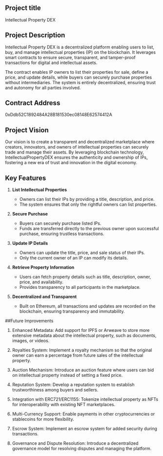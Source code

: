 ## Project title 

Intellectual Property DEX

## Project Description

Intellectual Property DEX is a decentralized platform enabling users to list, buy, and manage intellectual properties (IP) on the blockchain. It leverages smart contracts to ensure secure, transparent, and tamper-proof transactions for digital and intellectual assets.

The contract enables IP owners to list their properties for sale, define a price, and update details, while buyers can securely purchase properties without intermediaries. The system is entirely decentralized, ensuring trust and autonomy for all parties involved.

## Contract Address

0xDdb52C1892484A28B181530ec08148E62574412A

## Project Vision

Our vision is to create a transparent and decentralized marketplace where creators, innovators, and owners of intellectual properties can securely trade and manage their assets. By leveraging blockchain technology, IntellectualPropertyDEX ensures the authenticity and ownership of IPs, fostering a new era of trust and innovation in the digital economy.

## Key Features

1. **List Intellectual Properties**

   - Owners can list their IPs by providing a title, description, and price.
   - The system ensures that only the rightful owners can list properties.

2. **Secure Purchase**

   - Buyers can securely purchase listed IPs.
   - Funds are transferred directly to the previous owner upon successful purchase, ensuring trustless transactions.

3. **Update IP Details**

   - Owners can update the title, price, and sale status of their IPs.
   - Only the current owner of an IP can modify its details.

4. **Retrieve Property Information**

   - Users can fetch property details such as title, description, owner, price, and availability.
   - Provides transparency to all participants in the marketplace.

5. **Decentralized and Transparent**

   - Built on Ethereum, all transactions and updates are recorded on the blockchain, ensuring transparency and immutability.


##Future Improvements

1. Enhanced Metadata:
Add support for IPFS or Arweave to store more extensive metadata about the intellectual property, such as documents, images, or videos.

2. Royalties System:
Implement a royalty mechanism so that the original owner can earn a percentage from future sales of the intellectual property.

3. Auction Mechanism:
Introduce an auction feature where users can bid on intellectual property instead of setting a fixed price.

4. Reputation System:
Develop a reputation system to establish trustworthiness among buyers and sellers.

5. Integration with ERC721/ERC1155:
Tokenize intellectual property as NFTs for interoperability with existing NFT marketplaces.

6. Multi-Currency Support:
Enable payments in other cryptocurrencies or stablecoins for more flexibility.

7. Escrow System:
Implement an escrow system for added security during transactions.

8. Governance and Dispute Resolution:
Introduce a decentralized governance model for resolving disputes and managing the platform.


